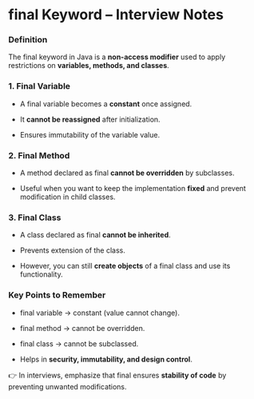final Keyword – Interview Notes
===============================

### Definition

The final keyword in Java is a **non-access modifier** used to apply restrictions on **variables, methods, and classes**.

### 1\. **Final Variable**

*   A final variable becomes a **constant** once assigned.
    
*   It **cannot be reassigned** after initialization.
    
*   Ensures immutability of the variable value.
    

### 2\. **Final Method**

*   A method declared as final **cannot be overridden** by subclasses.
    
*   Useful when you want to keep the implementation **fixed** and prevent modification in child classes.
    

### 3\. **Final Class**

*   A class declared as final **cannot be inherited**.
    
*   Prevents extension of the class.
    
*   However, you can still **create objects** of a final class and use its functionality.
    

### Key Points to Remember

*   final variable → constant (value cannot change).
    
*   final method → cannot be overridden.
    
*   final class → cannot be subclassed.
    
*   Helps in **security, immutability, and design control**.
    

👉 In interviews, emphasize that final ensures **stability of code** by preventing unwanted modifications.